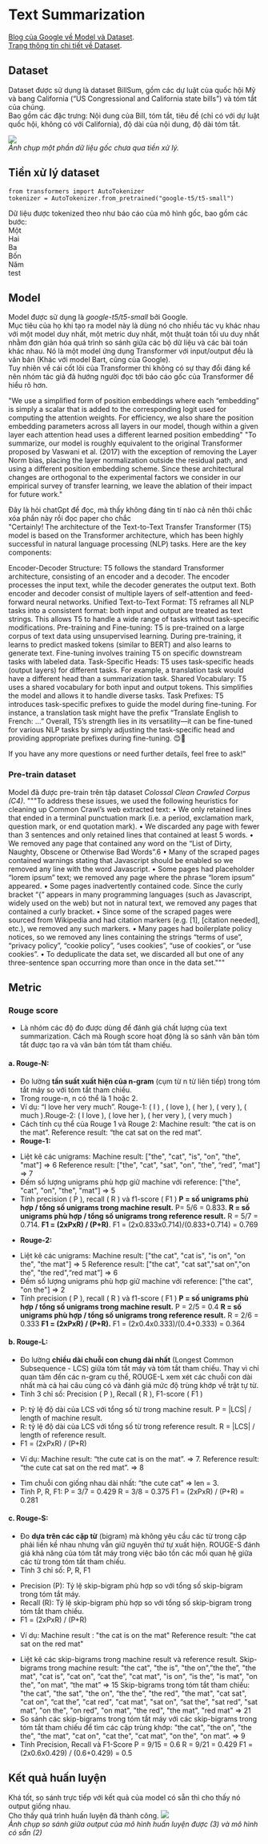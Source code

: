 # Text Summarization
[Blog của Google về Model và Dataset](https://research.google/blog/exploring-transfer-learning-with-t5-the-text-to-text-transfer-transformer/).  
[Trang thông tin chi tiết về Dataset](https://huggingface.co/datasets/billsum).  
## Dataset
Dataset được sử dụng là dataset BillSum, gồm các dự luật của quốc hội Mỹ và bang California (“US Congressional and California state bills”) và tóm tắt của chúng.  
Bao gồm các đặc trưng: Nội dung của Bill, tóm tắt, tiêu đề (chỉ có với dự luật quốc hội, không có với California), độ dài của nội dung, độ dài tóm tắt.  

![](./report_data/BillSumImg.png)  
*Ảnh chụp một phần dữ liệu gốc chưa qua tiền xử lý.*  

## Tiền xử lý dataset  
```
from transformers import AutoTokenizer
tokenizer = AutoTokenizer.from_pretrained("google-t5/t5-small")
```  
Dữ liệu được tokenized theo như báo cáo của mô hình gốc, bao gồm các bước:  
	Một  
	Hai  
	Ba  
	Bốn  
	Năm  
test
## Model  
Model được sử dụng là *google-t5/t5-small* bởi Google.  
Mục tiêu của họ khi tạo ra model này là dùng nó cho nhiều tác vụ khác nhau với một model duy nhất, một metric duy nhất, một thuật toán tối ưu duy nhất nhằm đơn giản hóa quá trình so sánh giữa các bộ dữ liệu và các bài toán khác nhau.
Nó là một model ứng dụng Transformer với input/output đều là văn bản (Khác với model Bart, cũng của Google).  
Tuy nhiên về cái cốt lõi của Transformer thì không có sự thay đổi đáng kể nên nhóm tác giả đã hướng người đọc tới báo cáo gốc của Transformer để hiểu rõ hơn.  
  
"We use a simplified form of position embeddings
where each “embedding” is simply a scalar that is added to the corresponding logit used
for computing the attention weights. For efficiency, we also share the position embedding
parameters across all layers in our model, though within a given layer each attention head
uses a different learned position embedding"
"To summarize, our model is roughly equivalent to the original Transformer proposed by
Vaswani et al. (2017) with the exception of removing the Layer Norm bias, placing the layer
normalization outside the residual path, and using a different position embedding scheme.
Since these architectural changes are orthogonal to the experimental factors we consider in
our empirical survey of transfer learning, we leave the ablation of their impact for future
work."
  
Đây là hỏi chatGpt để đọc, mà thấy không đáng tin tí nào cả nên thôi chắc xóa phần này rồi đọc paper cho chắc  
"Certainly! The architecture of the Text-to-Text Transfer Transformer (T5) model is based on the Transformer architecture, which has been highly successful in natural language processing (NLP) tasks. Here are the key components:

Encoder-Decoder Structure:
T5 follows the standard Transformer architecture, consisting of an encoder and a decoder.
The encoder processes the input text, while the decoder generates the output text.
Both encoder and decoder consist of multiple layers of self-attention and feed-forward neural networks.
Unified Text-to-Text Format:
T5 reframes all NLP tasks into a consistent format: both input and output are treated as text strings.
This allows T5 to handle a wide range of tasks without task-specific modifications.
Pre-training and Fine-tuning:
T5 is pre-trained on a large corpus of text data using unsupervised learning.
During pre-training, it learns to predict masked tokens (similar to BERT) and also learns to generate text.
Fine-tuning involves training T5 on specific downstream tasks with labeled data.
Task-Specific Heads:
T5 uses task-specific heads (output layers) for different tasks.
For example, a translation task would have a different head than a summarization task.
Shared Vocabulary:
T5 uses a shared vocabulary for both input and output tokens.
This simplifies the model and allows it to handle diverse tasks.
Task Prefixes:
T5 introduces task-specific prefixes to guide the model during fine-tuning.
For instance, a translation task might have the prefix “Translate English to French: …”
Overall, T5’s strength lies in its versatility—it can be fine-tuned for various NLP tasks by simply adjusting the task-specific head and providing appropriate prefixes during fine-tuning. 😊🚀

If you have any more questions or need further details, feel free to ask!"
  
  
### Pre-train dataset
Model đã được pre-train trên tập dataset *Colossal Clean Crawled Corpus (C4)*.
"""To address these issues, we used the following
heuristics for cleaning up Common Crawl’s web extracted text:
• We only retained lines that ended in a terminal punctuation mark (i.e. a period,
exclamation mark, question mark, or end quotation mark).
• We discarded any page with fewer than 3 sentences and only retained lines that
contained at least 5 words.
• We removed any page that contained any word on the “List of Dirty, Naughty, Obscene
or Otherwise Bad Words”.6
• Many of the scraped pages contained warnings stating that Javascript should be
enabled so we removed any line with the word Javascript.
• Some pages had placeholder “lorem ipsum” text; we removed any page where the
phrase “lorem ipsum” appeared.
• Some pages inadvertently contained code. Since the curly bracket “{” appears in
many programming languages (such as Javascript, widely used on the web) but not in
natural text, we removed any pages that contained a curly bracket.
• Since some of the scraped pages were sourced from Wikipedia and had citation markers
(e.g. [1], [citation needed], etc.), we removed any such markers.
• Many pages had boilerplate policy notices, so we removed any lines containing the
strings “terms of use”, “privacy policy”, “cookie policy”, “uses cookies”, “use of
cookies”, or “use cookies”.
• To deduplicate the data set, we discarded all but one of any three-sentence span
occurring more than once in the data set."""
## Metric  
### Rouge score 
* Là nhóm các độ đo được dùng để đánh giá chất lượng của text summarization. Cách mà Rough score hoạt động là so sánh văn bản tóm tắt được tạo ra và văn bản tóm tắt tham chiếu.
#### a.	Rouge-N: 
-	Đo lường **tần suất xuất hiện của n-gram** (cụm từ n từ liên tiếp) trong tóm tắt máy so với tóm tắt tham chiếu.
-	Trong rouge-n, n có thể là 1 hoặc 2. 
-	Ví dụ: “I love her very much”. Rouge-1: ( I ) , ( love ), ( her ), ( very ), ( much ).Rouge-2: ( I love ), ( love her ), ( her very ), ( very much )
-	Cách tính cụ thể của Rouge 1 và Rouge 2:
Machine result: “the cat is on the mat”. 
Reference result: “the cat sat on the red mat”.
-	**Rouge-1:** 
+ Liệt kê các unigrams:
Machine result: ["the", "cat", "is", "on", "the", "mat"] => 6
Reference result: ["the", "cat", "sat", "on", "the", “red”, "mat"] => 7
+ Đếm số lượng unigrams phù hợp giữ machine với reference:
 	["the", "cat",  "on", "the", "mat"]   => 5
+ Tính precision ( P ), recall ( R ) và f1-score ( F1 )
**P = số unigrams phù hợp / tổng số unigrams trong machine result.** P= 5/6 = 0.833.
**R = số unigrams phù hợp / tổng số unigrams trong reference result.** R = 5/7 = 0.714.
**F1 = (2xPxR) / (P+R)**. F1 = (2x0.833x0.714)/(0.833+0.714) = 0.769
-	**Rouge-2:**
+ Liệt kê các unigrams:
Machine result: ["the cat", "cat is", "is on", "on the", "the mat"] => 5
Reference result: ["the cat", "cat sat","sat on","on the", "the red",“red mat”] => 6
+ Đếm số lượng unigrams phù hợp giữ machine với reference:
 	["the cat", "on the"]   => 2
+ Tính precision ( P ), recall ( R ) và f1-score ( F1 )
**P = số unigrams phù hợp / tổng số unigrams trong machine result.** P = 2/5 = 0.4
**R = số unigrams phù hợp / tổng số unigrams trong reference result.** R = 2/6 = 0.333
**F1 = (2xPxR) / (P+R).** F1 = (2x0.4x0.333)/(0.4+0.333) = 0.364
#### b. Rouge-L:
-	Đo lường **chiều dài chuỗi con chung dài nhất** (Longest Common Subsequence - LCS) giữa tóm tắt máy và tóm tắt tham chiếu. Thay vì chỉ quan tâm đến các n-gram cụ thể, ROUGE-L xem xét các chuỗi con dài nhất mà cả hai câu cùng có và đánh giá mức độ trùng khớp về trật tự từ.
-	Tính 3 chỉ số: Precision ( P ), Recall ( R ), F1-score ( F1 )
+ P: tỷ lệ độ dài của LCS với tổng số từ trong machine result. 
   P = |LCS| / length of machine result.
+ R: tỷ lệ độ dài của LCS với tổng số từ trong reference result.
   R = |LCS| / length of reference result.
+ F1 = (2xPxR) / (P+R)
-	Ví dụ: 
 Machine result: “the cute cat is on the mat”. => 7.
 Reference result: “the cute cat sat on the red mat”. => 8
+ Tìm chuỗi con giống nhau dài nhất: “the cute cat” => len = 3.
+ Tính P, R, F1:
P = 3/7 = 0.429
R = 3/8 = 0.375
F1 = (2xPxR) / (P+R) = 0.281
#### c.	Rouge-S:
-	Đo **dựa trên các cặp từ** (bigram) mà không yêu cầu các từ trong cặp phải liền kề nhau nhưng vẫn giữ nguyên thứ tự xuất hiện. ROUGE-S đánh giá khả năng của tóm tắt máy trong việc bảo tồn các mối quan hệ giữa các từ trong tóm tắt tham chiếu.
-	Tính 3 chỉ số: P, R, F1
+ Precision (P): Tỷ lệ skip-bigram phù hợp so với tổng số skip-bigram trong tóm tắt máy.
+ Recall (R): Tỷ lệ skip-bigram phù hợp so với tổng số skip-bigram trong tóm tắt tham chiếu.
+ F1 = (2xPxR) / (P+R)
-	Ví dụ: Machine result : "the cat is on the mat" Reference result: "the cat sat on the red mat"
+ Liệt kê các skip-bigrams trong machine result và reference result.
Skip-bigrams trong machine result: "the cat", "the is", "the on",”the the”, "the mat", "cat is", "cat on", “cat the”, "cat mat", "is on", “is the”, "is mat", "on the", "on mat", “the mat” => 15
Skip-bigrams trong tóm tắt tham chiếu: "the cat", "the sat", "the on", “the the”, "the red", "the mat", "cat sat", "cat on", “cat the”, "cat red", "cat mat", "sat on", “sat the”, "sat red", "sat mat", "on the", "on red", "on mat", "the red", "the mat", "red mat" => 21
+ So sánh các skip-bigrams trong tóm tắt máy với các skip-bigrams trong tóm tắt tham chiếu để tìm các cặp trùng khớp:
"the cat", "the on", "the the", "the mat", "cat on", "cat the", "cat mat", "on the", "on mat”.  => 9
+ Tính Precision, Recall và F1-Score
P = 9/15 = 0.6
R = 9/21 = 0.429
F1 = (2x0.6x0.429) / (0.6+0.429) = 0.5





## Kết quả huấn luyện  
Khá tốt, so sánh trực tiếp với kết quả của model có sẵn thì cho thấy nó output giống nhau.  
Cho thấy quá trình huấn luyện đã thành công. 
![](./report_data/OutputDemo.png)  
*Ảnh chụp so sánh giữa output của mô hình huấn luyện được (3) và mô hình có sẵn (2)*  


